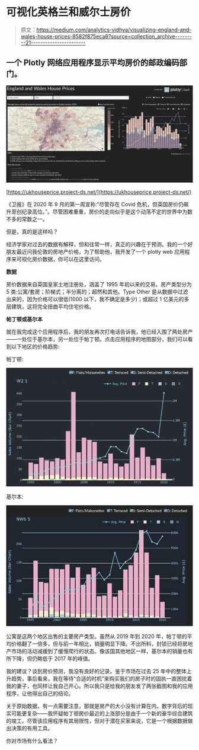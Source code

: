 # 可视化英格兰和威尔士房价

> 原文：<https://medium.com/analytics-vidhya/visualizing-england-and-wales-house-prices-8582f875eca8?source=collection_archive---------21----------------------->

## 一个 Plotly 网络应用程序显示平均房价的邮政编码部门。

![](img/c2fa8ba0a48461caeb02c8eacb9b4a60.png)

[https://ukhouseprice.project-ds.net/](https://ukhouseprice.project-ds.net/)

《卫报》在 2020 年 9 月的第一周宣称:“尽管存在 Covid 危机，但英国房价仍飙升至创纪录高位。”。尽管困难重重，房价的走向似乎是这个动荡不定的世界中为数不多的常数之一。

但是，真的是这样吗？

经济学家对过去的数据有解释，但和往常一样，真正的兴趣在于预测。我的一个好朋友最近问我伦敦的房地产价格，为了帮助他，我开发了一个 plotly web 应用程序来可视化房价数据，你可以在这里访问。

**数据**

房价数据来自英国皇家土地注册处，涵盖了 1995 年初以来的交易。房产类型分为 5 类:公寓/套房；阶梯式；半分离的；超然和其他。Type Other 是从数据中过滤出来的，因为价格可以很低(1000 以下，我不确定是多少)；或超过 1 亿美元的多层建筑，这将完全扭曲平均住宅价格。

**帕丁顿或基尔本**

就在我完成这个应用程序后，我的朋友再次打电话告诉我，他已经入围了两处房产——一处位于基尔本，另一处位于帕丁顿。点击应用程序的地图部分，我们可以看到以下地区的价格趋势:

帕丁顿:

![](img/1b34396671e013f448c62a281e178b1f.png)

基尔本:

![](img/a89922af4508563c7a036475e0999718.png)

公寓是这两个地区出售的主要房产类型。虽然从 2019 年到 2020 年，帕丁顿的平均价格翻了一倍多，但与前一年相比，销量明显下降。不出所料，封锁已经将房地产市场的活动减缓到了缓慢爬行的状态。像该国其他地区一样，基尔本的销量也有所下降，但仍略低于 2017 年的峰值。

我的建议？谈到房价预测，我没有良好的记录。鉴于市场在过去 25 年中的整体上升趋势，事后看来，我在等待“合适的时机”来购买我们的房子时的固执一直困扰着我的妻子，也同样让我自己开心。所以我只是给我的朋友发了两张截图和我的应用程序，让他得出自己的结论。

关于原始数据，有一点需要注意，那就是房产的大小没有计算在内。数字背后的现实可能更复杂——我怀疑帕丁顿房价最近的上涨部分是由于一个新的豪华综合建筑的竣工。尽管该应用程序有其局限性，但对于潜在买家来说，它是一个根据数据做出决策的有用工具。

你对市场有什么看法？